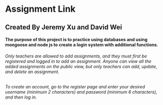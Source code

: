 # Assignment Link
## Created By Jeremy Xu and David Wei
#### The purpose of this project is to practice using databases and using mongoose and node js to create a login system with additional functions.
###### Only teachers are allowed to add assignments, and they must first be registered and logged in to add an assignment. Anyone can view all the added assignments on the public view, but only teachers can add, update, and delete an assignment.
###### To create an account, go to the register page and enter your desired username (minimum 2 characters) and password (minimum 6 characters), and then log in.
######
